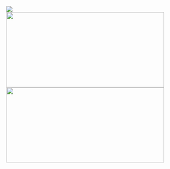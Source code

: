 <img align="center" src="https://capsule-render.vercel.app/api?type=rect&text=print%28%22Hello%20World%22%29&fontSize=50&theme=onedark" />
<div class="flex flex-row">
<img height=200 width=420 align="center" src="https://github-readme-stats.vercel.app/api?username=w1gs&theme=calm&layout=compact&rank_icon=github&hide_progress=true&card_width=420" />
<img height=200 width=420 align="center" src="https://github-readme-stats.vercel.app/api/top-langs?username=w1gs&layout=compact&langs_count=8&card_width=420&theme=calm" />
</div>
